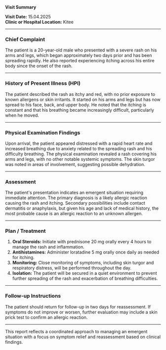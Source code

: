 

**Visit Summary**

**Visit Date:** 15.04.2025  
**Clinic or Hospital Location:** Kitee  

---

### **Chief Complaint**
The patient is a 20-year-old male who presented with a severe rash on his arms and legs, which began approximately two days prior and has been spreading rapidly. He also reported experiencing itching across his entire body since the onset of the rash.

---

### **History of Present Illness (HPI)**
The patient described the rash as itchy and red, with no prior exposure to known allergens or skin irritants. It started on his arms and legs but has now spread to his face, back, and upper body. He noted that the itching is constant and that his breathing became increasingly difficult, particularly when he moved.

---

### **Physical Examination Findings**
Upon arrival, the patient appeared distressed with a rapid heart rate and increased breathing due to anxiety related to the spreading rash and his difficulty breathing. The physical examination revealed a rash covering his arms and legs, with no other notable systemic symptoms. The skin turgor was noted in areas of involvement, suggesting possible dehydration.

---

### **Assessment**
The patient's presentation indicates an emergent situation requiring immediate attention. The primary diagnosis is a likely allergic reaction causing the rash and itching. Secondary possibilities include contact dermatitis or anaphylaxis, but given his age and lack of medical history, the most probable cause is an allergic reaction to an unknown allergen.

---

### **Plan / Treatment**
1. **Oral Steroids:** Initiate with prednisone 20 mg orally every 4 hours to manage the rash and inflammation.
2. **Antihistamines:** Administer loratadine 5 mg orally once daily as needed for itching.
3. **Monitoring:** Close monitoring of symptoms, including skin turgor and respiratory distress, will be performed throughout the day.
4. **Isolation:** The patient will be secured in a quiet environment to prevent further spreading of the rash and exacerbation of breathing difficulties.

---

### **Follow-up Instructions**
The patient should return for follow-up in two days for reassessment. If symptoms do not improve or worsen, further evaluation may include a skin prick test to confirm an allergic reaction.

---

This report reflects a coordinated approach to managing an emergent situation with a focus on symptom relief and reassessment based on clinical findings.